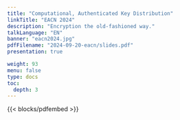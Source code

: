 ```yaml
---
title: "Computational, Authenticated Key Distribution"
linkTitle: "EACN 2024"
description: "Encryption the old-fashioned way."
talkLanguage: "EN"
banner: "eacn2024.jpg"
pdfFilename: "2024-09-20-eacn/slides.pdf"
presentation: true

weight: 93
menu: false
type: docs
toc:
  depth: 3
---
```


{{< blocks/pdfembed >}}